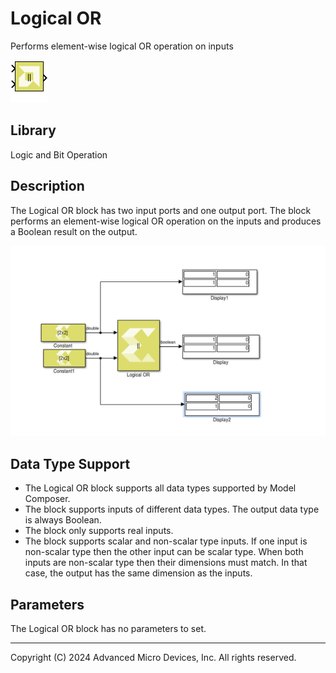# Logical OR

Performs element-wise logical OR operation on inputs

![](./Images/block.png)

## Library

Logic and Bit Operation

## Description

The Logical OR block has two input ports and one output port. The block
performs an element-wise logical OR operation on the inputs and produces
a Boolean result on the output.


![](./Images/mnx1532106955886.png)

## Data Type Support

- The Logical OR block supports all data types supported by Model
  Composer.
- The block supports inputs of different data types. The output data
  type is always Boolean.
- The block only supports real inputs.
- The block supports scalar and non-scalar type inputs. If one input is
  non-scalar type then the other input can be scalar type. When both
  inputs are non-scalar type then their dimensions must match. In that
  case, the output has the same dimension as the inputs.

## Parameters

The Logical OR block has no parameters to set.

--------------
Copyright (C) 2024 Advanced Micro Devices, Inc.
All rights reserved.
